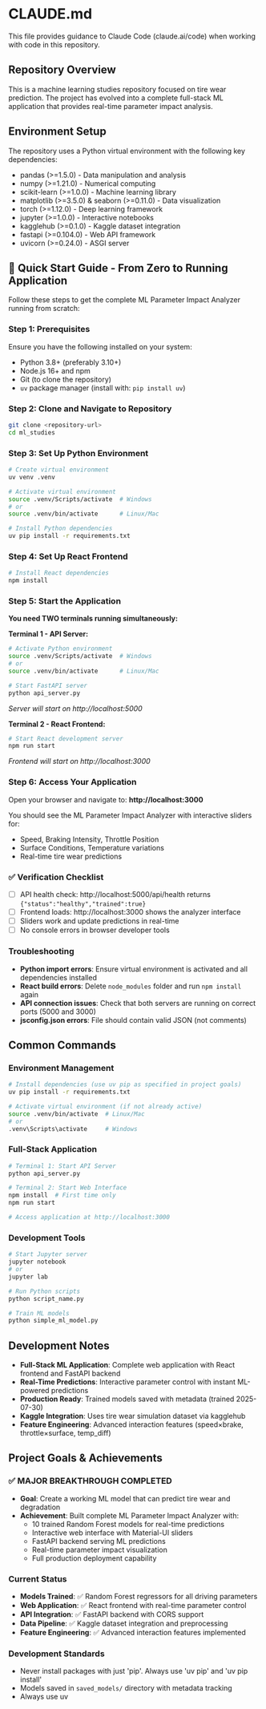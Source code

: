 # CLAUDE.md

This file provides guidance to Claude Code (claude.ai/code) when working with code in this repository.

## Repository Overview

This is a machine learning studies repository focused on tire wear prediction. The project has evolved into a complete full-stack ML application that provides real-time parameter impact analysis.

## Environment Setup

The repository uses a Python virtual environment with the following key dependencies:

- pandas (>=1.5.0) - Data manipulation and analysis
- numpy (>=1.21.0) - Numerical computing
- scikit-learn (>=1.0.0) - Machine learning library
- matplotlib (>=3.5.0) & seaborn (>=0.11.0) - Data visualization
- torch (>=1.12.0) - Deep learning framework
- jupyter (>=1.0.0) - Interactive notebooks
- kagglehub (>=0.1.0) - Kaggle dataset integration
- fastapi (>=0.104.0) - Web API framework
- uvicorn (>=0.24.0) - ASGI server

## 🚀 Quick Start Guide - From Zero to Running Application

Follow these steps to get the complete ML Parameter Impact Analyzer running from scratch:

### Step 1: Prerequisites

Ensure you have the following installed on your system:

- Python 3.8+ (preferably 3.10+)
- Node.js 16+ and npm
- Git (to clone the repository)
- `uv` package manager (install with: `pip install uv`)

### Step 2: Clone and Navigate to Repository

```bash
git clone <repository-url>
cd ml_studies
```

### Step 3: Set Up Python Environment

```bash
# Create virtual environment
uv venv .venv

# Activate virtual environment
source .venv/Scripts/activate  # Windows
# or
source .venv/bin/activate      # Linux/Mac

# Install Python dependencies
uv pip install -r requirements.txt
```

### Step 4: Set Up React Frontend

```bash
# Install React dependencies
npm install
```

### Step 5: Start the Application

**You need TWO terminals running simultaneously:**

**Terminal 1 - API Server:**

```bash
# Activate Python environment
source .venv/Scripts/activate  # Windows
# or
source .venv/bin/activate      # Linux/Mac

# Start FastAPI server
python api_server.py
```

_Server will start on http://localhost:5000_

**Terminal 2 - React Frontend:**

```bash
# Start React development server
npm run start
```

_Frontend will start on http://localhost:3000_

### Step 6: Access Your Application

Open your browser and navigate to: **http://localhost:3000**

You should see the ML Parameter Impact Analyzer with interactive sliders for:

- Speed, Braking Intensity, Throttle Position
- Surface Conditions, Temperature variations
- Real-time tire wear predictions

### ✅ Verification Checklist

- [ ] API health check: http://localhost:5000/api/health returns `{"status":"healthy","trained":true}`
- [ ] Frontend loads: http://localhost:3000 shows the analyzer interface
- [ ] Sliders work and update predictions in real-time
- [ ] No console errors in browser developer tools

### Troubleshooting

- **Python import errors**: Ensure virtual environment is activated and all dependencies installed
- **React build errors**: Delete `node_modules` folder and run `npm install` again
- **API connection issues**: Check that both servers are running on correct ports (5000 and 3000)
- **jsconfig.json errors**: File should contain valid JSON (not comments)

## Common Commands

### Environment Management

```bash
# Install dependencies (use uv pip as specified in project goals)
uv pip install -r requirements.txt

# Activate virtual environment (if not already active)
source .venv/bin/activate  # Linux/Mac
# or
.venv\Scripts\activate     # Windows
```

### Full-Stack Application

```bash
# Terminal 1: Start API Server
python api_server.py

# Terminal 2: Start Web Interface
npm install  # First time only
npm run start

# Access application at http://localhost:3000
```

### Development Tools

```bash
# Start Jupyter server
jupyter notebook
# or
jupyter lab

# Run Python scripts
python script_name.py

# Train ML models
python simple_ml_model.py
```

## Development Notes

- **Full-Stack ML Application**: Complete web application with React frontend and FastAPI backend
- **Real-Time Predictions**: Interactive parameter control with instant ML-powered predictions
- **Production Ready**: Trained models saved with metadata (trained 2025-07-30)
- **Kaggle Integration**: Uses tire wear simulation dataset via kagglehub
- **Feature Engineering**: Advanced interaction features (speed×brake, throttle×surface, temp_diff)

## Project Goals & Achievements

### ✅ MAJOR BREAKTHROUGH COMPLETED

- **Goal**: Create a working ML model that can predict tire wear and degradation
- **Achievement**: Built complete ML Parameter Impact Analyzer with:
  - 10 trained Random Forest models for real-time predictions
  - Interactive web interface with Material-UI sliders
  - FastAPI backend serving ML predictions
  - Real-time parameter impact visualization
  - Full production deployment capability

### Current Status

- **Models Trained**: ✅ Random Forest regressors for all driving parameters
- **Web Application**: ✅ React frontend with real-time parameter control
- **API Integration**: ✅ FastAPI backend with CORS support
- **Data Pipeline**: ✅ Kaggle dataset integration and preprocessing
- **Feature Engineering**: ✅ Advanced interaction features implemented

### Development Standards

- Never install packages with just 'pip'. Always use 'uv pip' and 'uv pip install'
- Models saved in `saved_models/` directory with metadata tracking
- Always use uv
